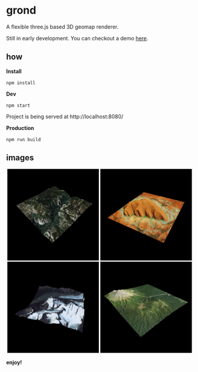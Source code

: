 # grond
A flexible three.js based 3D geomap renderer.

Still in early development. 
You can checkout a demo [here](https://olafvisker.github.io/grond/).

## how
**Install**
```
npm install
```

**Dev**
```
npm start
```
Project is being served at http://localhost:8080/

**Production**
```
npm run build
```
## images
<p float="left" align="middle">
<img src="https://github.com/olafvisker/grond/blob/main/imgs/s1.png" width="49%" />
<img src="https://github.com/olafvisker/grond/blob/main/imgs/s2.png" width="49%" />
<img src="https://github.com/olafvisker/grond/blob/main/imgs/s3.png" width="49%" />
<img src="https://github.com/olafvisker/grond/blob/main/imgs/s4.png" width="49%" />
</p>

**enjoy!**
